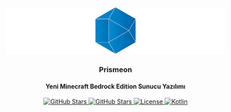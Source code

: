 ![Prismeon](.github/ASSETS/logo_readme.png)

<h3 align="center">Prismeon</h3>
<h4 align="center">Yeni Minecraft Bedrock Edition Sunucu Yazılımı</h4>

<p align="center">
  
  <!-- STAR BADGE -->
  <a href="https://github.com/Prismeon/Prismeon/stargazers">
    <img alt="GitHub Stars" src="https://img.shields.io/github/stars/Prismeon/Prismeon?style=for-the-badge">
  </a>
  <!-- ISSUES BADGE -->
  <a href="https://github.com/Prismeon/Prismeon/issues">
    <img alt="GitHub Stars" src="https://img.shields.io/github/issues/Prismeon/Prismeon?style=for-the-badge">
  </a>
  <!-- LICENSE BADGE -->
  <a href="https://opensource.org/licenses/gpl-3.0">
    <img alt="License" src="https://img.shields.io/github/license/Prismeon/Prismeon?style=for-the-badge">
  </a>
    <!-- KOTLIN BADGE -->
    <a href="https://kotlinlang.org">
      <img alt="Kotlin" src="https://img.shields.io/badge/Made%20With-Kotlin-orange?style=for-the-badge">
    </a>

</p>


